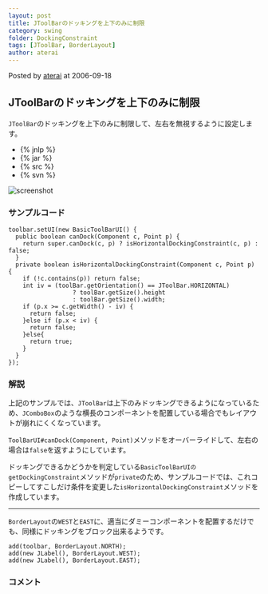 ```yaml
---
layout: post
title: JToolBarのドッキングを上下のみに制限
category: swing
folder: DockingConstraint
tags: [JToolBar, BorderLayout]
author: aterai
---
```


Posted by [aterai](http://terai.xrea.jp/aterai.html) at 2006-09-18

## JToolBarのドッキングを上下のみに制限
`JToolBar`のドッキングを上下のみに制限して、左右を無視するように設定します。

- {% jnlp %}
- {% jar %}
- {% src %}
- {% svn %}

<!-- dummy comment line for breaking list -->

![screenshot](https://lh5.googleusercontent.com/_9Z4BYR88imo/TQTLq6lRV0I/AAAAAAAAAX8/dKnoZJh1xrM/s800/DockingConstraint.png)

### サンプルコード
<pre class="prettyprint"><code>toolbar.setUI(new BasicToolBarUI() {
  public boolean canDock(Component c, Point p) {
    return super.canDock(c, p) ? isHorizontalDockingConstraint(c, p) : false;
  }
  private boolean isHorizontalDockingConstraint(Component c, Point p) {
    if (!c.contains(p)) return false;
    int iv = (toolBar.getOrientation() == JToolBar.HORIZONTAL)
                  ? toolBar.getSize().height
                  : toolBar.getSize().width;
    if (p.x &gt;= c.getWidth() - iv) {
      return false;
    }else if (p.x &lt; iv) {
      return false;
    }else{
      return true;
    }
  }
});
</code></pre>

### 解説
上記のサンプルでは、`JToolBar`は上下のみドッキングできるようになっているため、`JComboBox`のような横長のコンポーネントを配置している場合でもレイアウトが崩れにくくなっています。

`ToolBarUI#canDock(Component, Point)`メソッドをオーバーライドして、左右の場合は`false`を返すようにしています。

ドッキングできるかどうかを判定している`BasicToolBarUIのgetDockingConstraint`メソッドが`private`のため、サンプルコードでは、これコピーしてすこしだけ条件を変更した`isHorizontalDockingConstraint`メソッドを作成しています。

- - - -
`BorderLayout`の`WEST`と`EAST`に、適当にダミーコンポーネントを配置するだけでも、同様にドッキングをブロック出来るようです。

<pre class="prettyprint"><code>add(toolbar, BorderLayout.NORTH);
add(new JLabel(), BorderLayout.WEST);
add(new JLabel(), BorderLayout.EAST);
</code></pre>

### コメント
